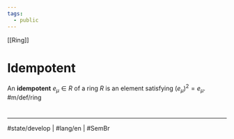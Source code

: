 ```yaml
---
tags:
  - public
---
```

[[Ring]]
# Idempotent

An **idempotent** $e_{\mu} \in R$ of a ring $R$ is an element satisfying $(e_{\mu})^2 = e_{\mu}$. #m/def/ring

#
---
#state/develop | #lang/en | #SemBr
